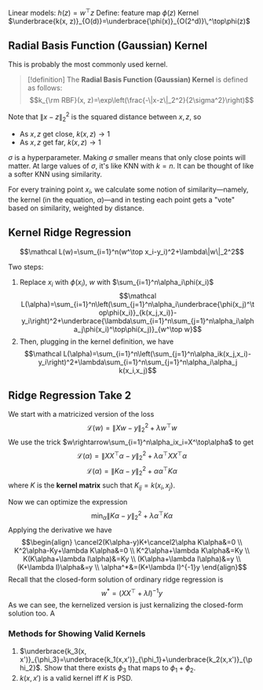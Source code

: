 
Linear models: $h(z)=w^\top z$
Define: feature map $\phi(z)$
Kernel $\underbrace{k(x, z)}_{O(d)}=\underbrace{\phi(x)}_{O(2^d)}\,^\top\phi(z)$

## Radial Basis Function (Gaussian) Kernel

This is probably the most commonly used kernel.

>[!definition]
>The **Radial Basis Function (Gaussian) Kernel** is defined as follows:
>$$k_{\rm RBF}(x, z)=\exp\left(\frac{-\|x-z\|_2^2}{2\sigma^2}\right)$$

Note that $\|x-z\|_2^2$ is the squared distance between $x, z$, so
- As $x, z$ get close, $k(x, z)\rightarrow 1$
- As $x, z$ get far, $k(x, z)\rightarrow 1$

$\sigma$ is a hyperparameter. Making $\sigma$ smaller means that only close points will matter. At large values of $\sigma$, it's like KNN with $k=n$. It can be thought of like a softer KNN using similarity. 

For every training point $x_i$, we calculate some notion of similarity—namely, the kernel (in the equation, $\alpha$)—and in testing each point gets a "vote" based on similarity, weighted by distance.

## Kernel Ridge Regression

$$\mathcal L(w)=\sum_{i=1}^n(w^\top x_i-y_i)^2+\lambda\|w\|_2^2$$

Two steps:
1. Replace $x_i$ with $\phi(x_i)$, $w$ with $\sum_{i=1}^n\alpha_i\phi(x_i)$
$$\mathcal L(\alpha)=\sum_{i=1}^n\left(\sum_{j=1}^n\alpha_i\underbrace{\phi(x_j)^\top\phi(x_i)}_{k(x_j,x_i)}-y_i\right)^2+\underbrace{\lambda\sum_{i=1}^n\sum_{j=1}^n\alpha_i\alpha_j\phi(x_i)^\top\phi(x_j)}_{w^\top w}$$
2. Then, plugging in the kernel definition, we have
	$$\mathcal L(\alpha)=\sum_{i=1}^n\left(\sum_{j=1}^n\alpha_ik(x_j,x_i)-y_i\right)^2+\lambda\sum_{i=1}^n\sum_{j=1}^n\alpha_i\alpha_j k(x_i,x_j)$$
## Ridge Regression Take 2

We start with a matricized version of the loss
$$\mathcal L(w)=\|Xw-y\|_2^2+\lambda w^\top w$$
We use the trick $w\rightarrow\sum_{i=1}^n\alpha_ix_i=X^\top\alpha$ to get
$$\mathcal L(\alpha)=\|XX^\top\alpha-y\|_2^2+\lambda\alpha^\top XX^\top\alpha$$
$$\mathcal L(\alpha)=\|K\alpha-y\|_2^2+\alpha\alpha^\top K\alpha$$where $K$ is the **kernel matrix** such that $K_{ij}=k(x_i,x_j)$.

Now we can optimize the expression
$$\min_\alpha\|K\alpha-y\|_2^2+\lambda\alpha^\top K\alpha$$
Applying the derivative we have
$$\begin{align}
\cancel2(K\alpha-y)K+\cancel2\alpha K\alpha&=0 \\
K^2\alpha-Ky+\lambda K\alpha&=0 \\
K^2\alpha+\lambda K\alpha&=Ky \\
K(K\alpha+\lambda I\alpha)&=Ky \\
(K\alpha+\lambda I\alpha)&=y \\
(K+\lambda I)\alpha&=y \\
\alpha^*&=(K+\lambda I)^{-1}y
\end{align}$$
Recall that the closed-form solution of ordinary ridge regression is $$w^*=(XX^\top+\lambda I)^{-1}y$$
As we can see, the kernelized version is just kernalizing the closed-form solution too.
A
### Methods for Showing Valid Kernels

1. $\underbrace{k_3(x, x')}_{\phi_3}=\underbrace{k_1(x,x')}_{\phi_1}+\underbrace{k_2(x,x')}_{\phi_2}$. Show that there exists $\phi_3$ that maps to $\phi_1+\phi_2$.
2. $k(x, x')$ is a valid kernel iff $K$ is PSD.